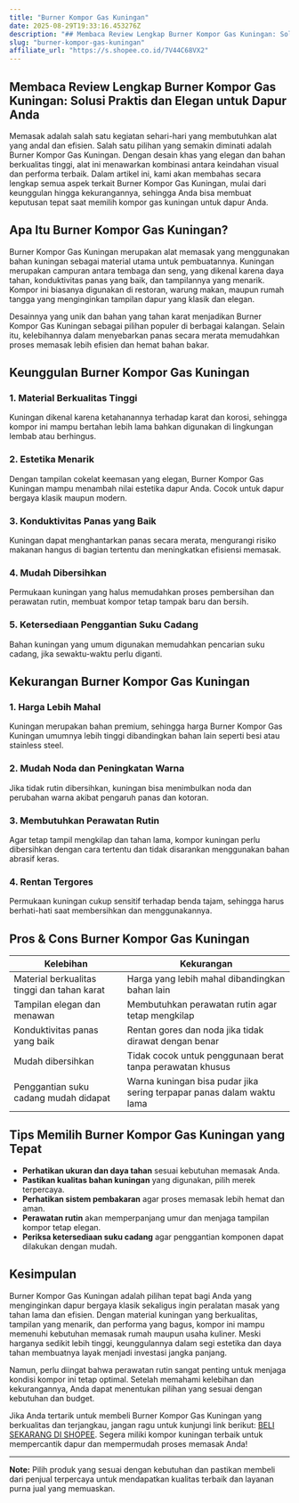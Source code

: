 ```yaml
---
title: "Burner Kompor Gas Kuningan"
date: 2025-08-29T19:33:16.453276Z
description: "## Membaca Review Lengkap Burner Kompor Gas Kuningan: Solusi Praktis dan Elegan untuk Dapur Anda..."
slug: "burner-kompor-gas-kuningan"
affiliate_url: "https://s.shopee.co.id/7V44C68VX2"
---
```

## Membaca Review Lengkap Burner Kompor Gas Kuningan: Solusi Praktis dan Elegan untuk Dapur Anda

Memasak adalah salah satu kegiatan sehari-hari yang membutuhkan alat yang andal dan efisien. Salah satu pilihan yang semakin diminati adalah Burner Kompor Gas Kuningan. Dengan desain khas yang elegan dan bahan berkualitas tinggi, alat ini menawarkan kombinasi antara keindahan visual dan performa terbaik. Dalam artikel ini, kami akan membahas secara lengkap semua aspek terkait Burner Kompor Gas Kuningan, mulai dari keunggulan hingga kekurangannya, sehingga Anda bisa membuat keputusan tepat saat memilih kompor gas kuningan untuk dapur Anda.

## Apa Itu Burner Kompor Gas Kuningan?

Burner Kompor Gas Kuningan merupakan alat memasak yang menggunakan bahan kuningan sebagai material utama untuk pembuatannya. Kuningan merupakan campuran antara tembaga dan seng, yang dikenal karena daya tahan, konduktivitas panas yang baik, dan tampilannya yang menarik. Kompor ini biasanya digunakan di restoran, warung makan, maupun rumah tangga yang menginginkan tampilan dapur yang klasik dan elegan.

Desainnya yang unik dan bahan yang tahan karat menjadikan Burner Kompor Gas Kuningan sebagai pilihan populer di berbagai kalangan. Selain itu, kelebihannya dalam menyebarkan panas secara merata memudahkan proses memasak lebih efisien dan hemat bahan bakar.

## Keunggulan Burner Kompor Gas Kuningan

### 1. Material Berkualitas Tinggi
Kuningan dikenal karena ketahanannya terhadap karat dan korosi, sehingga kompor ini mampu bertahan lebih lama bahkan digunakan di lingkungan lembab atau berhingus.

### 2. Estetika Menarik
Dengan tampilan cokelat keemasan yang elegan, Burner Kompor Gas Kuningan mampu menambah nilai estetika dapur Anda. Cocok untuk dapur bergaya klasik maupun modern.

### 3. Konduktivitas Panas yang Baik
Kuningan dapat menghantarkan panas secara merata, mengurangi risiko makanan hangus di bagian tertentu dan meningkatkan efisiensi memasak.

### 4. Mudah Dibersihkan
Permukaan kuningan yang halus memudahkan proses pembersihan dan perawatan rutin, membuat kompor tetap tampak baru dan bersih.

### 5. Ketersediaan Penggantian Suku Cadang
Bahan kuningan yang umum digunakan memudahkan pencarian suku cadang, jika sewaktu-waktu perlu diganti.

## Kekurangan Burner Kompor Gas Kuningan

### 1. Harga Lebih Mahal
Kuningan merupakan bahan premium, sehingga harga Burner Kompor Gas Kuningan umumnya lebih tinggi dibandingkan bahan lain seperti besi atau stainless steel.

### 2. Mudah Noda dan Peningkatan Warna
Jika tidak rutin dibersihkan, kuningan bisa menimbulkan noda dan perubahan warna akibat pengaruh panas dan kotoran.

### 3. Membutuhkan Perawatan Rutin
Agar tetap tampil mengkilap dan tahan lama, kompor kuningan perlu dibersihkan dengan cara tertentu dan tidak disarankan menggunakan bahan abrasif keras.

### 4. Rentan Tergores
Permukaan kuningan cukup sensitif terhadap benda tajam, sehingga harus berhati-hati saat membersihkan dan menggunakannya.

## Pros & Cons Burner Kompor Gas Kuningan

| Kelebihan | Kekurangan |
| --- | --- |
| Material berkualitas tinggi dan tahan karat | Harga yang lebih mahal dibandingkan bahan lain |
| Tampilan elegan dan menawan | Membutuhkan perawatan rutin agar tetap mengkilap |
| Konduktivitas panas yang baik | Rentan gores dan noda jika tidak dirawat dengan benar |
| Mudah dibersihkan | Tidak cocok untuk penggunaan berat tanpa perawatan khusus |
| Penggantian suku cadang mudah didapat | Warna kuningan bisa pudar jika sering terpapar panas dalam waktu lama |

## Tips Memilih Burner Kompor Gas Kuningan yang Tepat

- **Perhatikan ukuran dan daya tahan** sesuai kebutuhan memasak Anda.
- **Pastikan kualitas bahan kuningan** yang digunakan, pilih merek terpercaya.
- **Perhatikan sistem pembakaran** agar proses memasak lebih hemat dan aman.
- **Perawatan rutin** akan memperpanjang umur dan menjaga tampilan kompor tetap elegan.
- **Periksa ketersediaan suku cadang** agar penggantian komponen dapat dilakukan dengan mudah.

## Kesimpulan

Burner Kompor Gas Kuningan adalah pilihan tepat bagi Anda yang menginginkan dapur bergaya klasik sekaligus ingin peralatan masak yang tahan lama dan efisien. Dengan material kuningan yang berkualitas, tampilan yang menarik, dan performa yang bagus, kompor ini mampu memenuhi kebutuhan memasak rumah maupun usaha kuliner. Meski harganya sedikit lebih tinggi, keunggulannya dalam segi estetika dan daya tahan membuatnya layak menjadi investasi jangka panjang.

Namun, perlu diingat bahwa perawatan rutin sangat penting untuk menjaga kondisi kompor ini tetap optimal. Setelah memahami kelebihan dan kekurangannya, Anda dapat menentukan pilihan yang sesuai dengan kebutuhan dan budget.

Jika Anda tertarik untuk membeli Burner Kompor Gas Kuningan yang berkualitas dan terjangkau, jangan ragu untuk kunjungi link berikut: [BELI SEKARANG DI SHOPEE](https://s.shopee.co.id/7V44C68VX2). Segera miliki kompor kuningan terbaik untuk mempercantik dapur dan mempermudah proses memasak Anda!

---

**Note:** Pilih produk yang sesuai dengan kebutuhan dan pastikan membeli dari penjual terpercaya untuk mendapatkan kualitas terbaik dan layanan purna jual yang memuaskan.